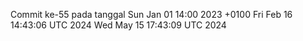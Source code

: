 Commit ke-55 pada tanggal Sun Jan 01 14:00 2023 +0100
Fri Feb 16 14:43:06 UTC 2024
Wed May 15 17:43:09 UTC 2024
